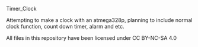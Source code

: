 Timer_Clock 

Attempting to make a clock with an atmega328p, planning to include normal clock function, count down timer, alarm and etc.  



All files in this repository have been licensed under CC BY-NC-SA 4.0
